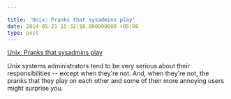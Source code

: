 ```yaml
---

title: 'Unix: Pranks that sysadmins play'
date: 2014-05-21 15:32:18.000000000 +05:00
type: post
---
```

<p><a href="http://www.itworld.com/operating-systems/408883/unix-pranks-sysadmins-play">Unix: Pranks that sysadmins play</a></p>
<p>Unix systems administrators tend to be very serious about their responsibilities -- except when they're not. And, when they're not, the pranks that they play on each other and some of their more annoying users might surprise you.</p>
